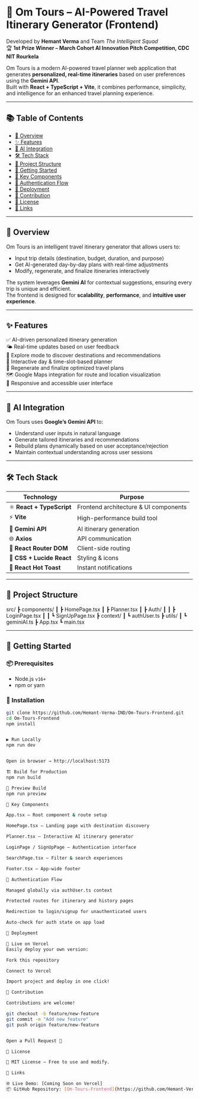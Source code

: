 # 🧭 Om Tours – AI-Powered Travel Itinerary Generator (Frontend)

Developed by **Hemant Verma** and Team *The Intelligent Squad*  
🏆 **1st Prize Winner – March Cohort AI Innovation Pitch Competition, CDC NIT Rourkela**

Om Tours is a modern AI-powered travel planner web application that generates **personalized, real-time itineraries** based on user preferences using the **Gemini API**.  
Built with **React + TypeScript + Vite**, it combines performance, simplicity, and intelligence for an enhanced travel planning experience.

---

## 📚 Table of Contents

- [📌 Overview](#-overview)
- [✨ Features](#-features)
- [🧠 AI Integration](#-ai-integration)
- [🛠️ Tech Stack](#-tech-stack)
- [📁 Project Structure](#-project-structure)
- [🚀 Getting Started](#-getting-started)
- [🧩 Key Components](#-key-components)
- [🔐 Authentication Flow](#-authentication-flow)
- [🚢 Deployment](#-deployment)
- [🤝 Contribution](#-contribution)
- [📄 License](#-license)
- [🔗 Links](#-links)

---

## 📌 Overview

Om Tours is an intelligent travel itinerary generator that allows users to:
- Input trip details (destination, budget, duration, and purpose)
- Get AI-generated day-by-day plans with real-time adjustments  
- Modify, regenerate, and finalize itineraries interactively  

The system leverages **Gemini AI** for contextual suggestions, ensuring every trip is unique and efficient.  
The frontend is designed for **scalability**, **performance**, and **intuitive user experience**.

---

## ✨ Features

✅ AI-driven personalized itinerary generation  
🌤️ Real-time updates based on user feedback  
🧭 Explore mode to discover destinations and recommendations  
📅 Interactive day & time-slot-based planner  
🔁 Regenerate and finalize optimized travel plans  
🗺️ Google Maps integration for route and location visualization  
📱 Responsive and accessible user interface  

---

## 🧠 AI Integration

Om Tours uses **Google’s Gemini API** to:
- Understand user inputs in natural language  
- Generate tailored itineraries and recommendations  
- Rebuild plans dynamically based on user acceptance/rejection  
- Maintain contextual understanding across user sessions  

---

## 🛠️ Tech Stack

| Technology | Purpose |
|-------------|----------|
| ⚛️ **React + TypeScript** | Frontend architecture & UI components |
| ⚡ **Vite** | High-performance build tool |
| 🧠 **Gemini API** | AI itinerary generation |
| 🌐 **Axios** | API communication |
| 🔐 **React Router DOM** | Client-side routing |
| 🎨 **CSS + Lucide React** | Styling & icons |
| 🔔 **React Hot Toast** | Instant notifications |

---

## 📁 Project Structure

src/
┣ components/
┃ ┣ HomePage.tsx
┃ ┣ Planner.tsx
┃ ┣ Auth/
┃ ┃ ┣ LoginPage.tsx
┃ ┃ ┗ SignUpPage.tsx
┣ context/
┃ ┗ authUser.ts
┣ utils/
┃ ┗ geminiAI.ts
┣ App.tsx
┗ main.tsx


---

## 🚀 Getting Started

### 📦 Prerequisites
- Node.js `v16+`
- npm or yarn

### 🧭 Installation

```bash
git clone https://github.com/Hemant-Verma-IND/Om-Tours-Frontend.git
cd Om-Tours-Frontend
npm install


▶️ Run Locally
npm run dev


Open in browser → http://localhost:5173

🏗️ Build for Production
npm run build

👀 Preview Build
npm run preview

🧩 Key Components

App.tsx – Root component & route setup

HomePage.tsx – Landing page with destination discovery

Planner.tsx – Interactive AI itinerary generator

LoginPage / SignUpPage – Authentication interface

SearchPage.tsx – Filter & search experiences

Footer.tsx – App-wide footer

🔐 Authentication Flow

Managed globally via authUser.ts context

Protected routes for itinerary and history pages

Redirection to login/signup for unauthenticated users

Auto-check for auth state on app load

🚢 Deployment

🚀 Live on Vercel
Easily deploy your own version:

Fork this repository

Connect to Vercel

Import project and deploy in one click!

🤝 Contribution

Contributions are welcome!

git checkout -b feature/new-feature
git commit -m "Add new feature"
git push origin feature/new-feature


Open a Pull Request 🚀

📄 License

📝 MIT License – Free to use and modify.

🔗 Links

🌐 Live Demo: [Coming Soon on Vercel]
📦 GitHub Repository: [Om-Tours-Frontend](https://github.com/Hemant-Verma-IND/Om-Tours-Frontend.git)
